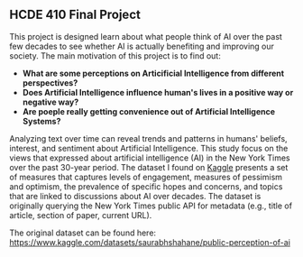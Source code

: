 ## HCDE 410 Final Project

This project is designed learn about what people think of AI over the past few decades to see whether AI is actually benefiting and improving our society. The main motivation of this project is to find out: 

- **What are some perceptions on Articificial Intelligence from different perspectives?**
- **Does Artificial Intelligence influence human's lives in a positive way or negative way?**
- **Are poeple really getting convenience out of Artificial Intelligence Systems?**

Analyzing text over time can reveal trends and patterns in humans' beliefs, interest, and sentiment about Artificial Intelligence. This study focus on the views that expressed about artificial intelligence (AI) in the New York Times over the past 30-year period. The dataset I found on [Kaggle](https://www.kaggle.com/) presents a set of measures that captures levels of engagement, measures of pessimism and optimism, the prevalence of specific hopes and concerns, and topics that are linked to discussions about AI over decades. The dataset is originally querying the New York Times public API for metadata (e.g., title of article, section of paper, current URL). 

The original dataset can be found here: https://www.kaggle.com/datasets/saurabhshahane/public-perception-of-ai